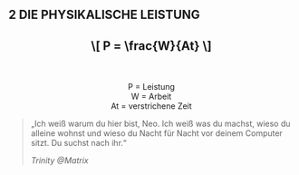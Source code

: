 ## 2 DIE PHYSIKALISCHE LEISTUNG

<center>

## \\[ P = \frac{W}{At} \\]

<br>
<br>
P = Leistung <br>
W = Arbeit <br>
At = verstrichene Zeit<br>

</center>

> „Ich weiß warum du hier bist, Neo. Ich weiß was du machst, wieso du alleine wohnst und wieso du Nacht für Nacht vor deinem Computer sitzt. Du suchst nach ihr.“
>
> *Trinity @Matrix*
